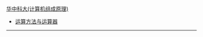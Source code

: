 [华中科大(计算机组成原理)](https://www.icourse163.org/course/HUST-1003159001)

- [运算方法与运算器](#运算方法与运算器)

------

